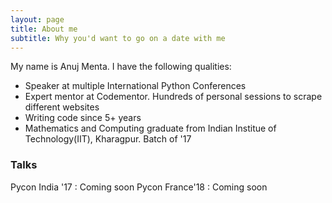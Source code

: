 ```yaml
---
layout: page
title: About me
subtitle: Why you'd want to go on a date with me
---
```


My name is Anuj Menta. I have the following qualities:

- Speaker at multiple International Python Conferences
- Expert mentor at Codementor. Hundreds of personal sessions to scrape different websites
- Writing code since 5+ years
- Mathematics and Computing graduate from Indian Institue of Technology(IIT), Kharagpur. Batch of '17

### Talks

Pycon India '17 : Coming soon
Pycon France'18 : Coming soon